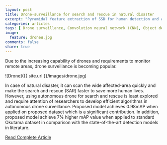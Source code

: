 ```yaml
---
layout: post
title: Drone-surveillance for search and rescue in natural disaster
excerpt: "Pyramidal feature extraction of SSD for human detection and action recognition."
categories: articles
tags: [ Drone surveillance, Convolution neural network (CNN), Object detection (OD), Action recognition, Aerial action dataset]
image:
  feature: droneW.jpg
comments: false
share: true
---
```


Due to the increasing capability of drones and requirements to monitor remote areas, drone surveillance is becoming popular.

![Drone]({{ site.url }}/images/drone.jpg)

In case of natural disaster, it can scan the wide affected-area quickly and make the search and rescue (SAR) faster to save more human lives. However, using autonomous drone for search and rescue is least explored and require attention of researchers to develop efficient algorithms in autonomous drone surveillance. Proposed model achieves 0.98mAP when applied on proposed dataset which is a significant contribution. In addition, proposed model achieve 7% higher mAP value when applied to standard Okutama dataset in comparison with the state-of-the-art detection models in literature.

<div markdown="0"><a href="https://www.sciencedirect.com/science/article/pii/S0140366419318602" class="btn">Read Complete Article</a></div>
